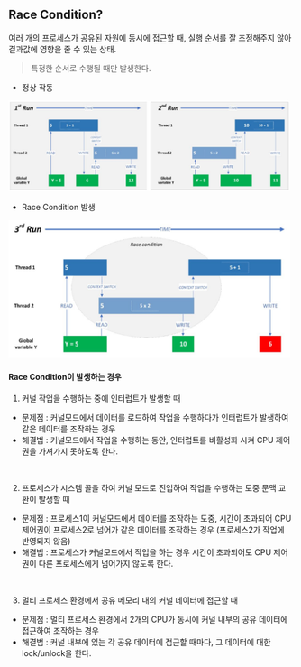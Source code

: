 ## Race Condition?
여러 개의 프로세스가 공유된 자원에 동시에 접근할 때, 실행 순서를 잘 조정해주지 않아 결과값에 영향을 줄 수 있는 상태.
> 특정한 순서로 수행될 때만 발생한다.

- 정상 작동
<img src="../img/race_condition1.jpg" width="500">

- Race Condition 발생
<img src="../img/race_condition2.jpg" width="500">

<br />

#### Race Condition이 발생하는 경우
1. 커널 작업을 수행하는 중에 인터럽트가 발생할 때
+ 문제점 : 커널모드에서 데이터를 로드하여 작업을 수행하다가 인터럽트가 발생하여 같은 데이터를 조작하는 경우
+ 해결법 : 커널모드에서 작업을 수행하는 동안, 인터럽트를 비활성화 시켜 CPU 제어권을 가져가지 못하도록 한다.

<br />

2. 프로세스가 시스템 콜을 하여 커널 모드로 진입하여 작업을 수행하는 도중 문맥 교환이 발생할 때
+ 문제점 : 프로세스1이 커널모드에서 데이터를 조작하는 도중, 시간이 초과되어 CPU 제어권이 프로세스2로 넘어가 같은 데이터를 조작하는 경우 (프로세스2가 작업에 반영되지 않음)
+ 해결법 : 프로세스가 커널모드에서 작업을 하는 경우 시간이 초과되어도 CPU 제어권이 다른 프로세스에게 넘어가지 않도록 한다.

<br />

3. 멀티 프로세스 환경에서 공유 메모리 내의 커널 데이터에 접근할 때
+ 문제점 : 멀티 프로세스 환경에서 2개의 CPU가 동시에 커널 내부의 공유 데이터에 접근하여 조작하는 경우
+ 해결법 : 커널 내부에 있는 각 공유 데이터에 접근할 때마다, 그 데이터에 대한 lock/unlock을 한다.